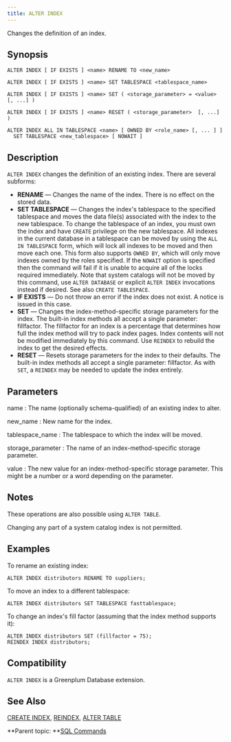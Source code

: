 ```yaml
---
title: ALTER INDEX 
---
```


Changes the definition of an index.

## <a id="section2"></a>Synopsis 

``` {#sql_command_synopsis}
ALTER INDEX [ IF EXISTS ] <name> RENAME TO <new_name>

ALTER INDEX [ IF EXISTS ] <name> SET TABLESPACE <tablespace_name>

ALTER INDEX [ IF EXISTS ] <name> SET ( <storage_parameter> = <value> [, ...] )

ALTER INDEX [ IF EXISTS ] <name> RESET ( <storage_parameter>  [, ...] )

ALTER INDEX ALL IN TABLESPACE <name> [ OWNED BY <role_name> [, ... ] ]
  SET TABLESPACE <new_tablespace> [ NOWAIT ]

```

## <a id="section3"></a>Description 

`ALTER INDEX` changes the definition of an existing index. There are several subforms:

-   **RENAME** — Changes the name of the index. There is no effect on the stored data.
-   **SET TABLESPACE** — Changes the index's tablespace to the specified tablespace and moves the data file\(s\) associated with the index to the new tablespace. To change the tablespace of an index, you must own the index and have `CREATE` privilege on the new tablespace. All indexes in the current database in a tablespace can be moved by using the `ALL IN TABLESPACE` form, which will lock all indexes to be moved and then move each one. This form also supports `OWNED BY`, which will only move indexes owned by the roles specified. If the `NOWAIT` option is specified then the command will fail if it is unable to acquire all of the locks required immediately. Note that system catalogs will not be moved by this command, use `ALTER DATABASE` or explicit `ALTER INDEX` invocations instead if desired. See also `CREATE TABLESPACE`.
-   **IF EXISTS** — Do not throw an error if the index does not exist. A notice is issued in this case.
-   **SET** — Changes the index-method-specific storage parameters for the index. The built-in index methods all accept a single parameter: fillfactor. The fillfactor for an index is a percentage that determines how full the index method will try to pack index pages. Index contents will not be modified immediately by this command. Use `REINDEX` to rebuild the index to get the desired effects.
-   **RESET** — Resets storage parameters for the index to their defaults. The built-in index methods all accept a single parameter: fillfactor. As with `SET`, a `REINDEX` may be needed to update the index entirely.

## <a id="section4"></a>Parameters 

name
:   The name \(optionally schema-qualified\) of an existing index to alter.

new\_name
:   New name for the index.

tablespace\_name
:   The tablespace to which the index will be moved.

storage\_parameter
:   The name of an index-method-specific storage parameter.

value
:   The new value for an index-method-specific storage parameter. This might be a number or a word depending on the parameter.

## <a id="section5"></a>Notes 

These operations are also possible using `ALTER TABLE`.

Changing any part of a system catalog index is not permitted.

## <a id="section6"></a>Examples 

To rename an existing index:

```
ALTER INDEX distributors RENAME TO suppliers;
```

To move an index to a different tablespace:

```
ALTER INDEX distributors SET TABLESPACE fasttablespace;
```

To change an index's fill factor \(assuming that the index method supports it\):

```
ALTER INDEX distributors SET (fillfactor = 75);
REINDEX INDEX distributors;
```

## <a id="section7"></a>Compatibility 

`ALTER INDEX` is a Greenplum Database extension.

## <a id="section8"></a>See Also 

[CREATE INDEX](CREATE_INDEX.html), [REINDEX](REINDEX.html), [ALTER TABLE](ALTER_TABLE.html)

**Parent topic: **[SQL Commands](../sql_commands/sql_ref.html)

